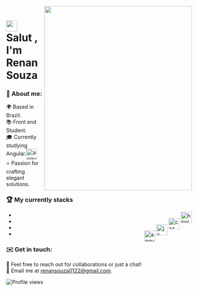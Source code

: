 <img align="right" height="500em" width="400px" object-fit="cover" src="https://i.pinimg.com/originals/be/b7/52/beb752d4e9d5bae846d206da029988ee.gif"/>
<h1 align="left"> <img src="https://raw.githubusercontent.com/kaueMarques/kaueMarques/master/hi.gif" height="30px"> Salut , I'm Renan Souza</h1>

 ### 🦥 About me:

🌍 Based in Brazil.<br/>
📚 Front end Student.<br/>
🎓 Currently studying Angular.<img align="center"  src="https://user-images.githubusercontent.com/74038190/212280823-79088828-a258-4a4d-8d6c-96315d5a07af.gif" alt="angular" width="30px"><br/>
⭐ Passion for crafting elegant solutions.<br/>


 ### 🏆 My  currently stacks
- <img  align="right"  src="https://user-images.githubusercontent.com/74038190/238200426-29fd6286-4e7b-4d6c-818f-c4765d5e39a9.gif" alt="html" width="30px">
- <img align="right"  src="https://user-images.githubusercontent.com/74038190/238200428-67f477ed-6624-42da-99f0-1a7b1a16eecb.gif" alt="css" width="30px">
- <img align="right"  src="https://user-images.githubusercontent.com/74038190/212257454-16e3712e-945a-4ca2-b238-408ad0bf87e6.gif" alt="js" width="30px">
- <img align="right"  src="https://user-images.githubusercontent.com/74038190/212280823-79088828-a258-4a4d-8d6c-96315d5a07af.gif" alt="angular" width="30px">



### ✉️ Get in touch:

📨 Feel free to reach out for collaborations or just a chat!<br/>
📧 Email me at renansouza0122@gmail.com.<br/>





<p align="left"> <img src="https://komarev.com/ghpvc/?username=renansouza12&color=red" alt="Profile views" /> </p>
